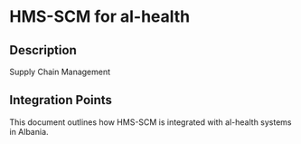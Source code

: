 # HMS-SCM for al-health

## Description

Supply Chain Management

## Integration Points

This document outlines how HMS-SCM is integrated with al-health systems in Albania.
